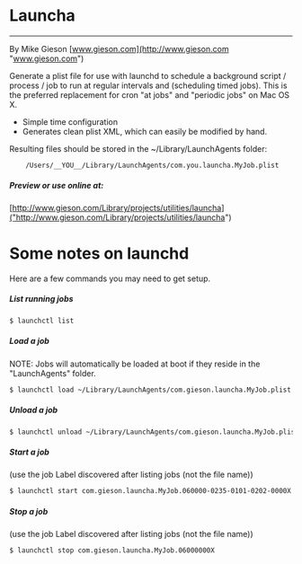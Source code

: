 # Launcha
------------------------
By Mike Gieson [www.gieson.com](http://www.gieson.com "www.gieson.com")

Generate a plist file for use with launchd to schedule a background script / process / job to run at regular intervals and (scheduling timed jobs). This is the preferred replacement for cron "at jobs" and "periodic jobs" on Mac OS X.
- Simple time configuration
- Generates clean plist XML, which can easily be modified by hand.

Resulting files should be stored in the ~/Library/LaunchAgents folder:

```
    /Users/__YOU__/Library/LaunchAgents/com.you.launcha.MyJob.plist
```	

##### Preview or use online at:
[http://www.gieson.com/Library/projects/utilities/launcha]("http://www.gieson.com/Library/projects/utilities/launcha")


# Some notes on launchd
Here are a few commands you may need to get setup.

##### List running jobs
```sh
$ launchctl list
```
##### Load a job 
NOTE: Jobs will automatically be loaded at boot if they reside in the "LaunchAgents" folder.
```sh
$ launchctl load ~/Library/LaunchAgents/com.gieson.launcha.MyJob.plist
```

##### Unload a job
```sh
$ launchctl unload ~/Library/LaunchAgents/com.gieson.launcha.MyJob.plist
```

##### Start a job 
(use the job Label discovered after listing jobs (not the file name))
```sh
$ launchctl start com.gieson.launcha.MyJob.060000-0235-0101-0202-0000X
```
##### Stop a job 
(use the job Label discovered after listing jobs (not the file name))
```sh
$ launchctl stop com.gieson.launcha.MyJob.06000000X
```




